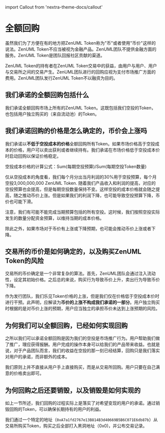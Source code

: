 import Callout from 'nextra-theme-docs/callout'

# 全额回购

<Callout>
虽然我们为了方便在有的地方把ZenUML Token称为"币"或者使用"币价"这样的说法。ZenUML Token不应当被视为金融产品。ZenUML团队不提供金融方面的服务。ZenUML Token是团队回报社区贡献的渠道。

ZenUML Token的持有者在ZenUML Token交易中的获益，由用户与用户、用户与交易所之间的交易产生。ZenUML团队进行的回购应视为支付市场推广方面的费用。ZenUML团队发行ZenUML Token不以融资为目的。
</Callout>

## 我们承诺的全额回购包括什么
我们承诺全额回购市场上所有的ZenUML Token。这既包括我们空投的Token，也包括用户独立购买的（来自流动池）的Token。

## 我们承诺回购的价格是怎么确定的，币价会上涨吗
我们承诺以**不低于空投成本的价格**全额回购所有Token。如果市场价格高于空投成本的价格，用户可以卖出获利或者继续持有。我们承诺在市场价格低于空投成本价时启动回购以保证价格稳定。

空投成本价格的计算公式：Sum(每期空投预算)/Sum(每期空投Token数量)

仅从空投成本的角度看，我们每个月分出当月利润的30%用于空投预算，每个月空投3,000,000,000 ZenUML Token. 随着我们产品收入和利润的提高，对应的空投预算也会提高，但是每期空投数量保持不变。这样空投的成本价格就会随之提高，随之推动币价上涨。但是如果我们的利润下降，也可能导致空投预算下降，币价也可能下滑。

<Callout>
注意，我们有可能不能完成当期预算包括的所有空投。这时候，我们按照空投实际发生的数量分配资金预算，以维持当期的成本价格。
</Callout>

除此之外，如果市场对于币价有上涨或下降预期，也可能会推动币价上涨或者下降。

## 交易所的币价是如何确定的，以及购买ZenUML Token的风险
交易所的币价确定是一个非常复杂的算法。首先，ZenUML团队会通过注入流动性，设定其初始价格。之后总的来说，购买行为导致币价上升，卖出行为导致币价下降。

作为发行团队，我们乐见Token价格的上涨，但是我们仅在价格低于空投成本价时进行干预。此声明，应解读为**币价的上涨不构成我们承诺的一部分**。用户独立购买时根据的是对币价上涨的预期，用户应当独立的承担币价未达到上涨预期的风险。

## 为何我们可以全额回购，已经如何实现回购
之所以我们可以承诺全额回购是因为我们的空投是市场推广行为。用户帮助我们做了推广，理应获得报酬。用户完成的操作本身可以给我们的产品带来收益。也就是说，对于产品团队而言，我们的收益在空投的那一刻已经结算，回购只是我们落实对用户的承诺，而非额外的成本。

我们原则上并不直接从用户手上直接购买，而是从交易所回购。用户只要在自己满意的价格卖出即可。

## 为何回购之后还要销毁，以及销毁是如何实现的
如上一节所述，我们回购的过程实际上是落实了对希望变现的用户的承诺。通过销毁回购的Token，可以确保长期持有的用户的利益。

我们通过一个特定的地址（`0xA7a1fd2767e13B814B3d40669B5B6C071E6db87b`）从交易所购买Token，购买之后全部打入黑洞地址（0x0)，并公布交易记录。
